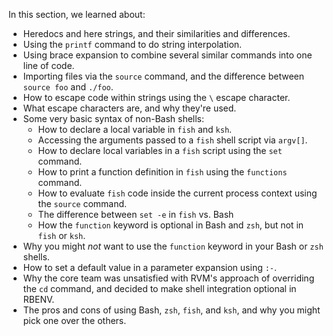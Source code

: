 In this section, we learned about:

 - Heredocs and here strings, and their similarities and differences.
 - Using the `printf` command to do string interpolation.
 - Using brace expansion to combine several similar commands into one line of code.
 - Importing files via the `source` command, and the difference between `source foo` and `./foo`.
 - How to escape code within strings using the `\` escape character.
 - What escape characters are, and why they're used.
 - Some very basic syntax of non-Bash shells:
   - How to declare a local variable in `fish` and `ksh`.
   - Accessing the arguments passed to a `fish` shell script via `argv[]`.
   - How to declare local variables in a `fish` script using the `set` command.
   - How to print a function definition in `fish` using the `functions` command.
   - How to evaluate `fish` code inside the current process context using the `source` command.
   - The difference between `set -e` in `fish` vs. Bash
   - How the `function` keyword is optional in Bash and `zsh`, but not in `fish` or `ksh`.
 - Why you might *not* want to use the `function` keyword in your Bash or `zsh` shells.
 - How to set a default value in a parameter expansion using `:-`.
 - Why the core team was unsatisfied with RVM's approach of overriding the `cd` command, and decided to make shell integration optional in RBENV.
 - The pros and cons of using Bash, `zsh`, `fish`, and `ksh`, and why you might pick one over the others.
